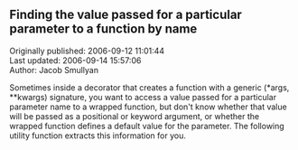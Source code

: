 ## Finding the value passed for a particular parameter to a function by name  
Originally published: 2006-09-12 11:01:44  
Last updated: 2006-09-14 15:57:06  
Author: Jacob Smullyan  
  
Sometimes inside a decorator that creates a function with a generic (*args, **kwargs) signature, you want to access a value passed for a particular parameter name to a wrapped function, but don't know whether that value will be passed as a positional or keyword argument, or whether the wrapped function defines a default value for the parameter.  The following utility function extracts this information for you.